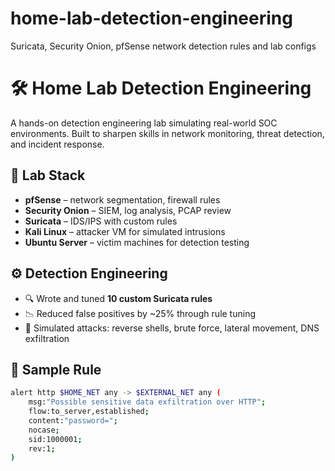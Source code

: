 # home-lab-detection-engineering
Suricata, Security Onion, pfSense network detection rules and lab configs
# 🛠️ Home Lab Detection Engineering

A hands-on detection engineering lab simulating real-world SOC environments. Built to sharpen skills in network monitoring, threat detection, and incident response.

## 🧰 Lab Stack

- **pfSense** – network segmentation, firewall rules
- **Security Onion** – SIEM, log analysis, PCAP review
- **Suricata** – IDS/IPS with custom rules
- **Kali Linux** – attacker VM for simulated intrusions
- **Ubuntu Server** – victim machines for detection testing

## ⚙️ Detection Engineering

- 🔍 Wrote and tuned **10 custom Suricata rules**  
- 📉 Reduced false positives by ~25% through rule tuning  
- 🧪 Simulated attacks: reverse shells, brute force, lateral movement, DNS exfiltration  

## 🔬 Sample Rule

```bash
alert http $HOME_NET any -> $EXTERNAL_NET any (
    msg:"Possible sensitive data exfiltration over HTTP";
    flow:to_server,established;
    content:"password=";
    nocase;
    sid:1000001;
    rev:1;
)
